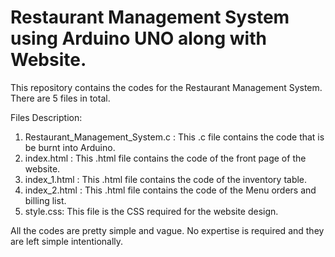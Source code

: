 # Restaurant Management System using Arduino UNO along with Website. 
This repository contains the codes for the Restaurant Management System. There are 5 files in total.

Files Description:
1. Restaurant_Management_System.c : This .c file contains the code that is be burnt into Arduino. 
2. index.html : This .html file contains the code of the front page of the website.
3. index_1.html : This .html file contains the code of the inventory table.
4. index_2.html : This .html file contains the code of the Menu orders and billing list.
5. style.css: This file is the CSS required for the website design.

All the codes are pretty simple and vague. 
No expertise is required and they are left simple intentionally.
